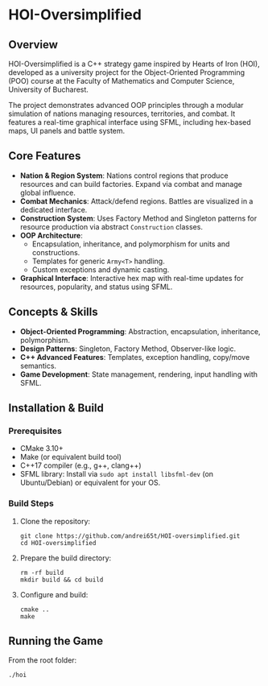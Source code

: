 # HOI-Oversimplified

## Overview

HOI-Oversimplified is a C++ strategy game inspired by Hearts of Iron (HOI), developed as a university project for the Object-Oriented Programming (POO) course at the Faculty of Mathematics and Computer Science, University of Bucharest.

The project demonstrates advanced OOP principles through a modular simulation of nations managing resources, territories, and combat. It features a real-time graphical interface using SFML, including hex-based maps, UI panels and battle system.

## Core Features

- **Nation & Region System**: Nations control regions that produce resources and can build factories. Expand via combat and manage global influence.
- **Combat Mechanics**: Attack/defend regions. Battles are visualized in a dedicated interface.
- **Construction System**: Uses Factory Method and Singleton patterns for resource production via abstract `Construction` classes.
- **OOP Architecture**:
  - Encapsulation, inheritance, and polymorphism for units and constructions.
  - Templates for generic `Army<T>` handling.
  - Custom exceptions and dynamic casting.
- **Graphical Interface**: Interactive hex map with real-time updates for resources, popularity, and status using SFML.

## Concepts & Skills

- **Object-Oriented Programming**: Abstraction, encapsulation, inheritance, polymorphism.
- **Design Patterns**: Singleton, Factory Method, Observer-like logic.
- **C++ Advanced Features**: Templates, exception handling, copy/move semantics.
- **Game Development**: State management, rendering, input handling with SFML.

## Installation & Build

### Prerequisites

- CMake 3.10+
- Make (or equivalent build tool)
- C++17 compiler (e.g., g++, clang++)
- SFML library: Install via `sudo apt install libsfml-dev` (on Ubuntu/Debian) or equivalent for your OS.

### Build Steps

1. Clone the repository:
   ```
   git clone https://github.com/andrei65t/HOI-oversimplified.git
   cd HOI-oversimplified
   ```

2. Prepare the build directory:
   ```
   rm -rf build
   mkdir build && cd build
   ```

3. Configure and build:
   ```
   cmake ..
   make
   ```

## Running the Game

From the root folder:
```
./hoi
```
